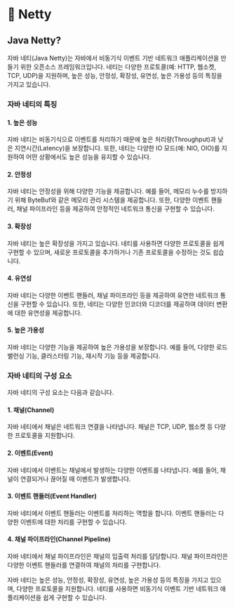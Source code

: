 # 🔩 Netty

## Java Netty?

자바 네티(Java Netty)는 자바에서 비동기식 이벤트 기반 네트워크 애플리케이션을 만들기 위한 오픈소스 프레임워크입니다. 네티는 다양한 프로토콜(예: HTTP, 웹소켓, TCP, UDP)을 지원하며, 높은 성능, 안정성, 확장성, 유연성, 높은 가용성 등의 특징을 가지고 있습니다.

### 자바 네티의 특징

#### 1. 높은 성능

자바 네티는 비동기식으로 이벤트를 처리하기 때문에 높은 처리량(Throughput)과 낮은 지연시간(Latency)을 보장합니다. 또한, 네티는 다양한 IO 모드(예: NIO, OIO)를 지원하여 어떤 상황에서도 높은 성능을 유지할 수 있습니다.

#### 2. 안정성

자바 네티는 안정성을 위해 다양한 기능을 제공합니다. 예를 들어, 메모리 누수를 방지하기 위해 ByteBuf와 같은 메모리 관리 시스템을 제공합니다. 또한, 다양한 이벤트 핸들러, 채널 파이프라인 등을 제공하여 안정적인 네트워크 통신을 구현할 수 있습니다.

#### 3. 확장성

자바 네티는 높은 확장성을 가지고 있습니다. 네티를 사용하면 다양한 프로토콜을 쉽게 구현할 수 있으며, 새로운 프로토콜을 추가하거나 기존 프로토콜을 수정하는 것도 쉽습니다.

#### 4. 유연성

자바 네티는 다양한 이벤트 핸들러, 채널 파이프라인 등을 제공하여 유연한 네트워크 통신을 구현할 수 있습니다. 또한, 네티는 다양한 인코더와 디코더를 제공하여 데이터 변환에 대한 유연성을 제공합니다.

#### 5. 높은 가용성

자바 네티는 다양한 기능을 제공하여 높은 가용성을 보장합니다. 예를 들어, 다양한 로드밸런싱 기능, 클러스터링 기능, 재시작 기능 등을 제공합니다.

### 자바 네티의 구성 요소

자바 네티의 구성 요소는 다음과 같습니다.

#### 1. 채널(Channel)

자바 네티에서 채널은 네트워크 연결을 나타냅니다. 채널은 TCP, UDP, 웹소켓 등 다양한 프로토콜을 지원합니다.

#### 2. 이벤트(Event)

자바 네티에서 이벤트는 채널에서 발생하는 다양한 이벤트를 나타냅니다. 예를 들어, 채널이 연결되거나 끊어질 때 이벤트가 발생합니다.

#### 3. 이벤트 핸들러(Event Handler)

자바 네티에서 이벤트 핸들러는 이벤트를 처리하는 역할을 합니다. 이벤트 핸들러는 다양한 이벤트에 대한 처리를 구현할 수 있습니다.

#### 4. 채널 파이프라인(Channel Pipeline)

자바 네티에서 채널 파이프라인은 채널의 입출력 처리를 담당합니다. 채널 파이프라인은 다양한 이벤트 핸들러를 연결하여 채널의 처리를 구현합니다.



자바 네티는 높은 성능, 안정성, 확장성, 유연성, 높은 가용성 등의 특징을 가지고 있으며, 다양한 프로토콜을 지원합니다. 네티를 사용하면 비동기식 이벤트 기반 네트워크 애플리케이션을 쉽게 구현할 수 있습니다.

